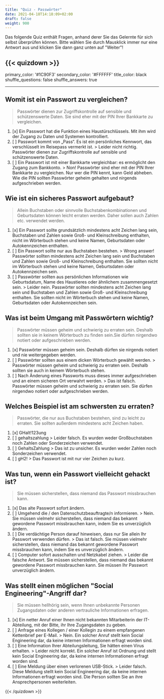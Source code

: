 ```yaml
---
title: "Quiz - Passwörter"
date: 2021-04-18T14:18:09+02:00
draft: false
weight: 900
---
```


Das folgende Quiz enthält Fragen, anhand derer Sie das Gelernte für sich selbst überprüfen können. Bitte wählen Sie durch Mausklick immer nur eine Antwort aus und klicken Sie dann ganz unten auf "Weiter"!


{{< quizdown >}}
---
primary_color: '#1C90F3'
secondary_color: '#FFFFFF'
title_color: black
shuffle_questions: false
shuffle_answers: true

---

## Womit ist ein Passwort zu vergleichen?

> Passwörter dienen zur Zugriffskontrolle auf sensible und schützenswerte Daten. Sie sind eher mit der PIN Ihrer Bankkarte zu vergleichen.

1. [x] Ein Passwort hat die Funktion eines Haustürschlüssels. Mit ihm wird der Zugang zu Daten und Systemen kontrolliert.
2. [ ] Passwort kommt von „Pass“. Es ist ein persönliches Kennwort, das verschlüsselt im Reisepass vermerkt ist. >
    Leider nicht richtig. Passwörter dienen zur Zugriffskontrolle auf sensible und schützenswerte Daten.
3. [ ] Ein Passwort ist mit einer Bankkarte vergleichbar: es ermöglicht den Zugang zum Bankkonto. >
    Non! Passwörter sind eher mit der PIN Ihrer Bankkarte zu vergleichen. Nur wer die PIN kennt, kann Geld abheben. Wie die PIN sollten Passwörter geheim gehalten und nirgends aufgeschrieben werden.

## Wie ist ein sicheres Passwort aufgebaut?

> Allein Buchstaben oder sinnvolle Buchstabenkombinationen und Geburtsdaten können leicht erraten werden. Daher sollen auch Zahlen etc. verwendet werden.

1. [x] Ein Passwort sollte grundsätzlich mindestens acht Zeichen lang sein, Buchstaben und Zahlen sowie Groß- und Kleinschreibung enthalten, nicht im Wörterbuch stehen und keine Namen, Geburtsdaten oder Autokennzeichen enthalten.
2. [ ] Ein Passwort sollte nur aus Buchstaben bestehen. >
    Wrong answer! Passwörter sollten mindestens acht Zeichen lang sein und Buchstaben und Zahlen sowie Groß- und Kleinschreibung enthalten. Sie sollten nicht im Wörterbuch stehen und keine Namen, Geburtsdaten oder Autokennzeichen sein.
3. [ ] Passwörter sollten aus persönlichen Informationen wie Geburtsdatum, Name des Haustieres oder ähnlichem zusammengesetzt sein. >
    Leider nein. Passwörter sollten mindestens acht Zeichen lang sein und Buchstaben und Zahlen sowie Groß- und Kleinschreibung enthalten. Sie sollten nicht im Wörterbuch stehen und keine Namen, Geburtsdaten oder Autokennzeichen sein.

## Was ist beim Umgang mit Passwörtern wichtig?

> Passwörter müssen geheim und schwierig zu erraten sein. Deshalb sollten sie in keinem Wörterbuch zu finden sein.Sie dürfen nirgendwo notiert oder aufgeschrieben werden.

1. [x] Passwörter müssen geheim sein. Deshalb dürfen sie nirgends notiert und nie weitergegeben werden.
2. [ ] Passwörter sollten aus einem dicken Wörterbuch gewählt werden. >
    Passwörter müssen geheim und schwierig zu erraten sein. Deshalb sollten sie auch in keinem Wörterbuch stehen.
3. [ ] Nach Änderung eines Passworts muss dieses immer aufgeschrieben und an einem sicheren Ort verwahrt werden. >
    Das ist falsch. Passwörter müssen geheim und schwierig zu erraten sein. Sie dürfen nirgendwo notiert oder aufgeschrieben werden.

## Welches Beispiel ist am schwersten zu erraten?

> Passwörter, die nur aus Buchstaben bestehen, sind zu leicht zu erraten. Sie sollten außerdem mindestens acht Zeichen haben.

1. [x] GHalt!123ung
2. [ ] gehaltszahlung >
    Leider falsch. Es wurden weder Großbuchstaben noch Zahlen oder Sonderzeichen verwendet.
3. [ ] GehaltsZahlung >
    Das ist zu unsicher. Es wurden weder Zahlen noch Sonderzeichen verwendet.
4. [ ] gH2! >
    Das Passwort ist mit nur vier Zeichen zu kurz.

## Was tun, wenn ein Passwort vielleicht gehackt ist?

> Sie müssen sicherstellen, dass niemand das Passwort missbrauchen kann.

1. [x] Das alte Passwort sofort ändern.
2. [ ] Umgehend die / den Datenschutzbeauftragte/n informieren. >
    Nein. Sie müssen vielmehr sicherstellen, dass niemand das bekannt gewordene Passwort missbrauchen kann, indem Sie es unverzüglich ändern.
3. [ ] Die verdächtige Person darauf hinweisen, dass nur Sie allein Ihr Passwort verwenden dürfen. >
    Das ist falsch. Sie müssen vielmehr sicherstellen, dass niemand das bekannt gewordene Passwort missbrauchen kann, indem Sie es unverzüglich ändern.
4. [ ] Computer sofort ausschalten und Netzkabel ziehen. >
    Leider die falsche Antwort. Sie müssen sicherstellen, dass niemand das bekannt gewordene Passwort missbrauchen kann. Sie müssen Ihr Passwort unverzüglich ändern.

## Was stellt einen möglichen "Social Engineering"-Angriff dar?

> Sie müssen hellhörig sein, wenn Ihnen unbekannte Personen Zugangsdaten oder anderen vertrauliche Informationen erfragen.

1. [x] Ein netter Anruf einer Ihnen nicht bekannten Mitarbeiterin der IT-Abteilung, mit der Bitte, ihr Ihre Zugangsdaten zu geben.
2. [ ] Anfrage eines Kollegen / einer Kollegin zu einem empfangenen Kettenbrief per E-Mail. >
    Nein. Ein solcher Anruf stellt kein Social Engineering dar, da keine internen Informationen erfragt worden sind.
3. [ ] Eine Information Ihrer Abteilungsleitung, Sie hätten einen Virus erhalten. >
    Leider nicht korrekt. Ein solcher Anruf ist Ordnung und stellt kein Social Engineering dar, da keine internen Informationen erfragt worden sind.
4. [ ] Eine Meldung über einen verlorenen USB-Stick. >
    Leider falsch. Diese Meldung stellt kein Social Engineering dar, da keine internen Informationen erfragt worden sind. Die Person sollten Sie an ihre Ansprechpersonen weiterleiten.

{{< /quizdown >}}